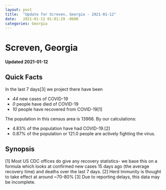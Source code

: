 ```yaml
---
layout: post
title:  "Update for Screven, Georgia - 2021-01-12"
date:   2021-01-12 01:01:29 -0600
categories: Georgia
---
```


# Screven, Georgia
#### Updated 2021-01-12

## Quick Facts

In the last 7 days[3] we project there have been
- *44* new cases of COVID-19
- *0* people have died of COVID-19
- *10* people have recovered from COVID-19[1]

The population in this census area is 13966. By our calculations:
- 4.83% of the population have had COVID-19.[2]
- 0.87% of the population or 121.0 people are actively fighting the virus.

## Synopsis




[1] Most US CDC offices do give any recovery statistics- we base this on a formula which looks at confirmed new cases
15 days ago (the average recovery time) and deaths over the last 7 days.
[2] Herd Immunity is thought to take effect at around ~70-80%
[3] Due to reporting delays, this data may be incomplete. 
    